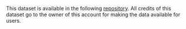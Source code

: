 This dataset is available in the following [repository](https://github.com/sapics/ip-location-db). All credits of this dataset go to the owner of this account for making the data available for users.